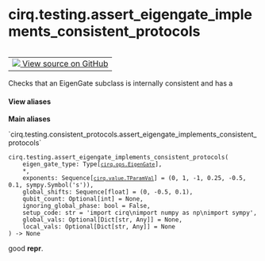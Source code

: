<div itemscope itemtype="http://developers.google.com/ReferenceObject">
<meta itemprop="name" content="cirq.testing.assert_eigengate_implements_consistent_protocols" />
<meta itemprop="path" content="Stable" />
</div>

# cirq.testing.assert_eigengate_implements_consistent_protocols

<!-- Insert buttons and diff -->

<table class="tfo-notebook-buttons tfo-api" align="left">

<td>
  <a target="_blank" href="https://github.com/quantumlib/cirq/tree/master/cirq/testing/consistent_protocols.py">
    <img src="https://www.tensorflow.org/images/GitHub-Mark-32px.png" />
    View source on GitHub
  </a>
</td>
</table>



Checks that an EigenGate subclass is internally consistent and has a

<section class="expandable">
  <h4 class="showalways">View aliases</h4>
  <p>
<b>Main aliases</b>
<p>`cirq.testing.consistent_protocols.assert_eigengate_implements_consistent_protocols`</p>
</p>
</section>

<pre class="devsite-click-to-copy prettyprint lang-py tfo-signature-link">
<code>cirq.testing.assert_eigengate_implements_consistent_protocols(
    eigen_gate_type: Type[<a href="../../cirq/ops/EigenGate.md"><code>cirq.ops.EigenGate</code></a>],
    *,
    exponents: Sequence[<a href="../../cirq/value/TParamVal.md"><code>cirq.value.TParamVal</code></a>] = (0, 1, -1, 0.25, -0.5, 0.1, sympy.Symbol('s')),
    global_shifts: Sequence[float] = (0, -0.5, 0.1),
    qubit_count: Optional[int] = None,
    ignoring_global_phase: bool = False,
    setup_code: str = 'import cirq\nimport numpy as np\nimport sympy',
    global_vals: Optional[Dict[str, Any]] = None,
    local_vals: Optional[Dict[str, Any]] = None
) -> None
</code></pre>



<!-- Placeholder for "Used in" -->
good __repr__.